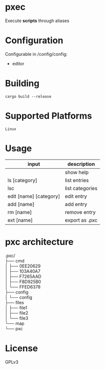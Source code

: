 # pxec
Execute **scripts** through aliases

# Configuration
Configurable in /config/config:
* editor

# Building
``cargo build --release``

# Supported Platforms
``Linux``

# Usage
| input                   | description      |
|-------------------------|------------------|
|                         | show help        |
| ls [category]           | list entries     |
| lsc                     | list categories  | 
| edit [name] [category]  | edit entry       | 
| add [name]              | add entry        | 
| rm [name]               | remove entry     | 
| ext [name]              | export as .pxc   |

# pxc architecture
.pxc/<br/>
├── cmd<br/>
│   ├── 0EE20629<br/>
│   ├── 103A40A7<br/>
│   ├── F7265AAD<br/>
│   ├── F8D925B0<br/>
│   └── FFED6378<br/>
├── config<br/>
│   └── config<br/>
├── files<br/>
│   ├── file1<br/>
│   ├── file2<br/>
│   └── file3<br/>
└── map<br/>
└── pxc<br/>

# License
GPLv3
